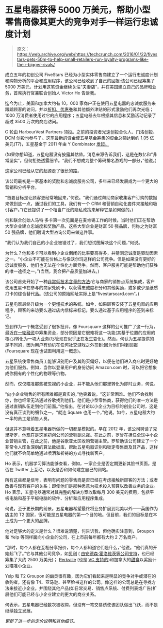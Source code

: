 # 五星电器获得 5000 万美元，帮助小型零售商像其更大的竞争对手一样运行忠诚度计划

> 原文：<https://web.archive.org/web/https://techcrunch.com/2016/01/22/fivestars-gets-50m-to-help-small-retailers-run-loyalty-programs-like-their-bigger-rivals/>

成立五年的初创公司 FiveStars 已经为小型实体零售商建立了一个运行忠诚度计划和购物分析的平台和应用程序，该公司已经收到了自己的回报:该公司已经筹集了 5000 万美元，计划用这笔资金继续关注“夫妻店”，并在美国建立自己的品牌和业务，首席执行官兼联合创始人 Victor Ho 告诉我。

迄今为止，美国和加拿大约有 10，000 家商户正在使用五星电器的忠诚度服务来跟踪顾客的访问，并以[折扣、优惠券](https://web.archive.org/web/20230225042704/https://techcrunch.com/2014/07/15/fivestars-launches-automated-coupon-delivery-service-for-small-businesses/)和其他额外津贴的形式激励他们再次光临；1000 万消费者使用过它的应用程序；五星电器去年根据其信息和奖励活动记录了超过 3500 万次的商店访问。

C 轮由 HarbourVest Partners 领投。之前的投资者光速创投合伙人、门洛创投、DCM 创投也参与了。这笔最新的资金使五星基金筹集的资金总额达到约 1.05 亿美元(T7)，五星基金于 2011 年由 Y Combinator [发起。](https://web.archive.org/web/20230225042704/http://y-combinator.silk.co/page/Five-Stars)

(如果你想知道，五星电器没有披露其估值。消息来源告诉我们，这是在数亿和“非常坚实”，但何拒绝透露细节。“我们不想成为整个筹码排名游戏的一部分，”他说。)

这家公司已经从它的起源走了很长的路。

该公司最初是一家基本的奖励和忠诚度服务公司，多年来已经发展成为一个更大的营销和分析平台。

“首要目标是让顾客更经常地回来，”何说。“我们通过帮助商家收集客户订购的数据来做到这一点，通过我们的工具，我们有一个 CRM 和营销自动化套件来接触和吸引客户。”(它还提供了一个相当广泛的隐私政策来解释它是如何做的。)

何和联合创始人马特·多卡第一次见面是在麦肯锡工作的时候，当时他们正在帮助大型企业建立忠诚度和奖励产品，这些大型企业是财富 50 强品牌，何称之为财富 50 强品牌，他们聘请大型咨询公司来做这件事。

“我们认为我们自己的小企业被错过了，我们想试图解决这个问题，”何说。

为什么？他和多卡可以看到小企业倒闭的比率要高得多，并猜测忠诚度是驱动因素之一。“小企业不可能在价格上与像沃尔玛这样的公司竞争。但是如果没有更好的忠诚度服务，他们也无法在个性化方面竞争。然而，客户服务可能是帮助他们获胜的唯一途径之一。”(当然，我会把产品质量加进去。)

该公司首先开始了一种[非常低技术含量的方法](https://web.archive.org/web/20230225042704/http://allthingsd.com/20120802/exclusive-fivestars-picks-up-14-million-to-challenge-the-loyalty-punch-card/):它与商家的销售点系统集成，客户使用五星卡在参与的商家处刷卡，以获得忠诚度积分和其他奖励，或多或少是纸质打卡的综合替代品。(该公司的原始网址实际上是“fivestarscard.com”。)

五星电器最终升级为一个更懂技术的系统。如今，如果顾客安装了五星电器的应用程序，顾客的来访要么通过店内信标来标记，要么通过基于应用程序的签到来标记。

签到作为一个概念受到了很多批评，像 Foursquare 这样的公司推广了这一行为，最近[在一轮融资](https://web.archive.org/web/20230225042704/https://techcrunch.com/2016/01/14/foursquare-gets-45m-and-a-new-ceo-to-build-out-enterprise-business/)中筹集资金，部分原因是它很难将这一功能(其基于位置的应用的核心)转化为一项大业务(尽管现在似乎正在发生变化)。然而，何认为五星提供的是不同的，因为用户有动机在任何社交游戏之外签到:因为他们得到回报(Foursquare 现在也试图利用这一概念)。

五星系统使零售商员工能够识别用户及其购买偏好，以便在他们进入商店时更好地为他们服务。例如，当你以登录用户的身份访问 Amazon.com 时，可以把它想象成你拥有的个性化的物理等价物。

然而，仅仅瞄准那些被忽视的小企业，并不能从他们那里转化为即时业务，何说。

“向小企业销售的所有困难都是真实的，”他笑着说。“这非常困难。他们不会找到你，你也经常无法通过谷歌找到他们。他们是小型零售商，获得他们的唯一方法是通过直销队伍走到他们前面。”他指出，在讨论以小企业为目标的创业公司时，这是没有真正谈到的细节之一。“就连 Square 也用一个，”他说。如今，五星电器大约一半的员工是销售人员。

但这并不意味着五星电器所做的一切都是模拟的。早在 2012 年，该公司聘请了克里斯罗，他现在是这家初创公司的营销副总裁。在此之前，罗曾在担任全球中小企业营销主管，在此之前，他是谷歌亚太区收购营销主管。罗帮助该公司建立了一个非常令人印象深刻的算法数据库，帮助五星电器识别和锁定零售商及其产品，这样他们就不会简单地通过喷洒和祈祷的方式寻找新客户。

Ho 表示，机器学习算法能够查看，例如，一家企业是否定期更新其脸书页面，是否在 Twitter 上互动，以及是否和如何建立自己的网站。

所有这些都是信号，表明有问题的零售商是否已经在考虑接触新顾客的方法；或者改善与现有客户的关系；即使他们是那种愿意为技术投入预算以改善业务的企业。Ho 表示，五星电器通常对其完整的解决方案收取每月 300 美元的费用，包括平板电脑和基于平板电脑的软件、分析和应用程序集成。

何说，至于更长期的前景，五星电器希望最终将业务扩展到北美以外——英国作为店主的 T2 国家，很可能是五星电器的第一个目的地。但目前，我们的目标是在本土成为一个更大的品牌。

他对足够大的定义是什么？很难说清楚，何告诉我，但他确实注意到，Groupon 和 Yelp 等同样面向小企业的公司，在上市前每年都有大约 2 万名商户。

“那时，每个人都在互相分享报价，每个人都知道它们是什么，”他说。“他们真的开始起飞了。”它与其他公司竞争，如[贝利](https://web.archive.org/web/20230225042704/http://www.bellycard.com/) ( [由安德森·霍洛维茨等公司支持](https://web.archive.org/web/20230225042704/https://www.crunchbase.com/organization/belly#/entity)，也已经筹集了大约 2500 万美元)； [Perkville](https://web.archive.org/web/20230225042704/http://www.perkville.com/) (也是 [VC 支持的](https://web.archive.org/web/20230225042704/https://www.crunchbase.com/organization/perkville))和加拿大的[甜食](https://web.archive.org/web/20230225042704/https://www.sweettoothrewards.com/)以奖励计划瞄准小企业。

Yelp 和 T2 Groupon 的幽灵很有趣，因为它们看起来是明显的竞争对手或潜在的收购者，还有像 T4、亚马逊、甚至脸书这样的公司。像这样的公司总是在寻找方法来接近小企业，并围绕其他产品(如日常交易、销售点系统、付费列表或广告)扩展他们可能已经与小企业建立的更大的商业关系。

何表示，五星电器已经数次被收购，但没有一笔交易诱使该团队做出飞跃，而不是继续独立发展。

*更新了进一步的定价说明和其他细节。*